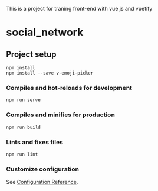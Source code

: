 This is a project for traning front-end with vue.js and vuetify

# social_network

## Project setup
```
npm install
npm install --save v-emoji-picker
```

### Compiles and hot-reloads for development
```
npm run serve
```

### Compiles and minifies for production
```
npm run build
```

### Lints and fixes files
```
npm run lint
```

### Customize configuration
See [Configuration Reference](https://cli.vuejs.org/config/).
